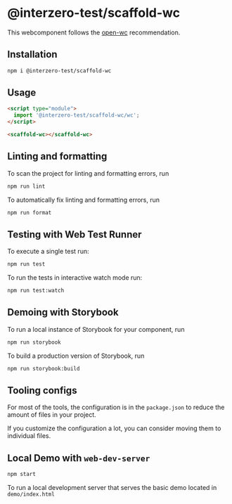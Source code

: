 # @interzero-test/scaffold-wc

This webcomponent follows the [open-wc](https://github.com/open-wc/open-wc) recommendation.

## Installation

```bash
npm i @interzero-test/scaffold-wc
```

## Usage

```html
<script type="module">
  import '@interzero-test/scaffold-wc/wc';
</script>

<scaffold-wc></scaffold-wc>
```

## Linting and formatting

To scan the project for linting and formatting errors, run

```bash
npm run lint
```

To automatically fix linting and formatting errors, run

```bash
npm run format
```

## Testing with Web Test Runner

To execute a single test run:

```bash
npm run test
```

To run the tests in interactive watch mode run:

```bash
npm run test:watch
```

## Demoing with Storybook

To run a local instance of Storybook for your component, run

```bash
npm run storybook
```

To build a production version of Storybook, run

```bash
npm run storybook:build
```


## Tooling configs

For most of the tools, the configuration is in the `package.json` to reduce the amount of files in your project.

If you customize the configuration a lot, you can consider moving them to individual files.

## Local Demo with `web-dev-server`

```bash
npm start
```

To run a local development server that serves the basic demo located in `demo/index.html`
